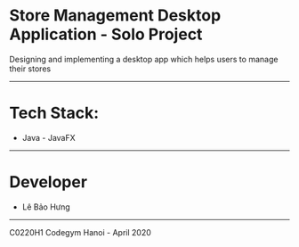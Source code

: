 # Store Management Desktop Application - Solo Project

Designing and implementing a desktop app which helps
users to manage their stores

---
# Tech Stack: 
- Java - JavaFX

---
# Developer
- Lê Bảo Hưng

---
C0220H1 Codegym Hanoi - April 2020 
